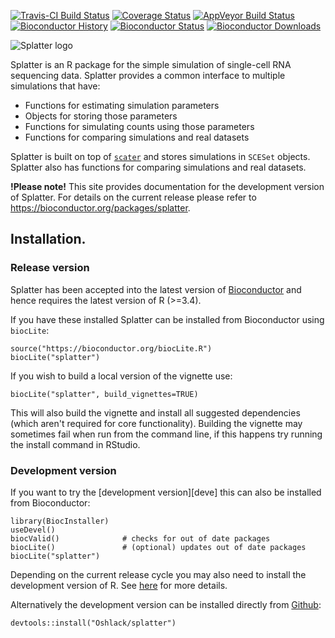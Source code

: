[![Travis-CI Build Status](https://travis-ci.org/Oshlack/splatter.svg?branch=master)](https://travis-ci.org/Oshlack/splatter)
[![Coverage Status](https://img.shields.io/codecov/c/github/Oshlack/splatter/master.svg)](https://codecov.io/github/Oshlack/splatter?branch=master)
[![AppVeyor Build Status](https://ci.appveyor.com/api/projects/status/github/Oshlack/splatter?branch=master&svg=true)](https://ci.appveyor.com/project/Oshlack/splatter)
[![Bioconductor History](https://bioconductor.org/shields/years-in-bioc/splatter.svg)](https://bioconductor.org/packages/devel/bioc/html/splatter.html)
[![Bioconductor Status](https://bioconductor.org/shields/build/devel/bioc/splatter.svg)](https://bioconductor.org/packages/devel/bioc/html/splatter.html)
[![Bioconductor Downloads](https://bioconductor.org/shields/downloads/splatter.svg)](https://bioconductor.org/packages/devel/bioc/html/splatter.html)

![Splatter logo](https://s16.postimg.org/xc6u52b0l/splatter_logo_small.png)

Splatter is an R package for the simple simulation of single-cell RNA sequencing
data. Splatter provides a common interface to multiple simulations that have:

* Functions for estimating simulation parameters
* Objects for storing those parameters
* Functions for simulating counts using those parameters
* Functions for comparing simulations and real datasets

Splatter is built on top of [`scater`][scater] and stores simulations in
`SCESet` objects. Splatter also has functions for comparing simulations and real
datasets.

**!Please note!** This site provides documentation for the development version
of Splatter. For details on the current release please refer to
https://bioconductor.org/packages/splatter.

## Installation.

### Release version

Splatter has been accepted into the latest version of [Bioconductor][bioc]
and hence requires the latest version of R (>=3.4).

If you have these installed Splatter can be installed from Bioconductor using
`biocLite`:

```{r}
source("https://bioconductor.org/biocLite.R")
biocLite("splatter")
```

If you wish to build a local version of the vignette use:

```{r}
biocLite("splatter", build_vignettes=TRUE)
```

This will also build the vignette and install all suggested dependencies (which
aren't required for core functionality). Building the vignette may sometimes 
fail when run from the command line, if this happens try running the install
command in RStudio.

### Development version

If you want to try the [development version][deve] this can also be installed
from Bioconductor:

```{r}
library(BiocInstaller)
useDevel()
biocValid()              # checks for out of date packages
biocLite()               # (optional) updates out of date packages
biocLite("splatter")
```

Depending on the current release cycle you may also need to install the
development version of R. See [here][bioc-install] for more details.

Alternatively the development version can be installed directly from
[Github][github]:

```{r}
devtools::install("Oshlack/splatter")
```

[scater]: https://github.com/davismcc/scater
[bioc]: https://bioconductor.org/packages/splatter
[devel]: https://bioconductor.org/packages/devel/bioc/html/splatter.html
[bioc-install]: https://www.bioconductor.org/developers/how-to/useDevel/
[github]: https://github.com/Oshlack/splatter
